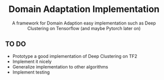 <div align="center">

# Domain Adaptation Implementation

A framework for Domain Adaption easy implementation such as Deep Clustering on Tensorflow (and maybe Pytorch later on)

</div>

## TO DO

- Prototype a good implementation of Deep Clustering on TF2
- Implement it nicely
- Generalize implementation to other algorithms
- Implement testing

